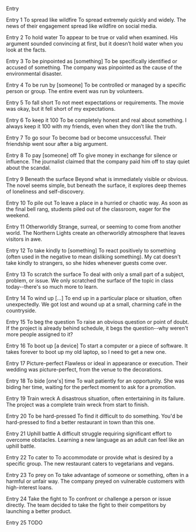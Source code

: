 Entry <Number>
<Meaning>
<Example>

Entry 1
To spread like wildfire
To spread extremely quickly and widely.
The news of their engagement spread like wildfire on social media.

Entry 2
To hold water
To appear to be true or valid when examined.
His argument sounded convincing at first, but it doesn’t hold water when you look at the facts.

Entry 3
To be pinpointed as [something]
To be specifically identified or accused of something.
The company was pinpointed as the cause of the environmental disaster.

Entry 4
To be run by [someone]
To be controlled or managed by a specific person or group.
The entire event was run by volunteers.

Entry 5
To fall short
To not meet expectations or requirements.
The movie was okay, but it fell short of my expectations.

Entry 6
To keep it 100
To be completely honest and real about something.
I always keep it 100 with my friends, even when they don’t like the truth.

Entry 7
To go sour
To become bad or become unsuccessful.
Their friendship went sour after a big argument.

Entry 8
To pay [someone] off
To give money in exchange for silence or influence.
The journalist claimed that the company paid him off to stay quiet about the scandal.

Entry 9
Beneath the surface
Beyond what is immediately visible or obvious.
The novel seems simple, but beneath the surface, it explores deep themes of loneliness and self-discovery.

Entry 10
To pile out
To leave a place in a hurried or chaotic way.
As soon as the final bell rang, students piled out of the classroom, eager for the weekend.

Entry 11
Otherworldly
Strange, surreal, or seeming to come from another world.
The Northern Lights create an otherworldly atmosphere that leaves visitors in awe.

Entry 12
To take kindly to [something]
To react positively to something (often used in the negative to mean disliking something).
My cat doesn't take kindly to strangers, so she hides whenever guests come over.

Entry 13
To scratch the surface
To deal with only a small part of a subject, problem, or issue.
We only scratched the surface of the topic in class today--there's so much more to learn.

Entry 14
To wind up [...]
To end up in a particular place or situation, often unexpectedly.
We got lost and wound up at a small, charming café in the countryside.

Entry 15
To beg the question
To raise an obvious question or point of doubt.
If the project is already behind schedule, it begs the question--why weren't more people assigned to it?

Entry 16
To boot up [a device]
To start a computer or a piece of software.
It takes forever to boot up my old laptop, so I need to get a new one.

Entry 17
Picture-perfect
Flawless or ideal in appearance or execution.
Their wedding was picture-perfect, from the venue to the decorations.

Entry 18
To bide [one's] time
To wait patiently for an opportunity.
She was biding her time, waiting for the perfect moment to ask for a promotion.

Entry 19
Train wreck
A disastrous situation, often entertaining in its failure.
The project was a complete train wreck from start to finish.

Entry 20
To be hard-pressed
To find it difficult to do something.
You'd be hard-pressed to find a better restaurant in town than this one.

Entry 21
Uphill battle
A difficult struggle requiring significant effort to overcome obstacles.
Learning a new language as an adult can feel like an uphill battle.

Entry 22
To cater to
To accommodate or provide what is desired by a specific group.
The new restaurant caters to vegetarians and vegans.

Entry 23
To prey on
To take advantage of someone or something, often in a harmful or unfair way.
The company preyed on vulnerable customers with high-interest loans.

Entry 24
Take the fight to
To confront or challenge a person or issue directly.
The team decided to take the fight to their competitors by launching a better product.

Entry 25
TODO